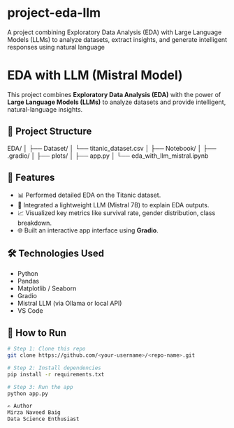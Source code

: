 # project-eda-llm
A project combining Exploratory Data Analysis (EDA) with Large Language Models (LLMs) to analyze datasets, extract insights, and generate intelligent responses using natural language

# EDA with LLM (Mistral Model)

This project combines **Exploratory Data Analysis (EDA)** with the power of **Large Language Models (LLMs)** to analyze datasets and provide intelligent, natural-language insights.

## 📁 Project Structure

EDA/
│
├── Dataset/
│ └── titanic_dataset.csv
│
├── Notebook/
│ ├── .gradio/
│ ├── plots/
│ ├── app.py
│ └── eda_with_llm_mistral.ipynb


## 🚀 Features

- 📊 Performed detailed EDA on the Titanic dataset.
- 🤖 Integrated a lightweight LLM (Mistral 7B) to explain EDA outputs.
- 📈 Visualized key metrics like survival rate, gender distribution, class breakdown.
- 🌐 Built an interactive app interface using **Gradio**.

## 🛠️ Technologies Used

- Python
- Pandas
- Matplotlib / Seaborn
- Gradio
- Mistral LLM (via Ollama or local API)
- VS Code

## 📌 How to Run

```bash
# Step 1: Clone this repo
git clone https://github.com/<your-username>/<repo-name>.git

# Step 2: Install dependencies
pip install -r requirements.txt

# Step 3: Run the app
python app.py

✍️ Author
Mirza Naveed Baig
Data Science Enthusiast

